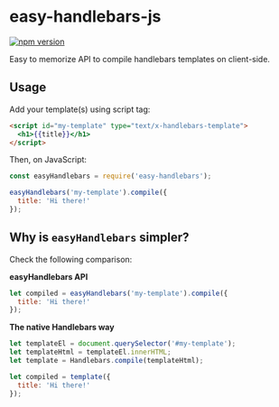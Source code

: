 # easy-handlebars-js
[![npm version](https://badge.fury.io/js/easy-handlebars-js.svg)](https://badge.fury.io/js/easy-handlebars-js)

Easy to memorize API to compile handlebars templates on client-side.

## Usage
Add your template(s) using script tag:
```html
<script id="my-template" type="text/x-handlebars-template">
  <h1>{{title}}</h1>
</script>
```

Then, on JavaScript:

```js
const easyHandlebars = require('easy-handlebars');

easyHandlebars('my-template').compile({
  title: 'Hi there!'
});
```
## Why is `easyHandlebars` simpler?
Check the following comparison:

**easyHandlebars API**
```js
let compiled = easyHandlebars('my-template').compile({
  title: 'Hi there!'
});
```

**The native Handlebars way**
```js
let templateEl = document.querySelector('#my-template');
let templateHtml = templateEl.innerHTML;
let template = Handlebars.compile(templateHtml);

let compiled = template({
  title: 'Hi there!'
});
```

